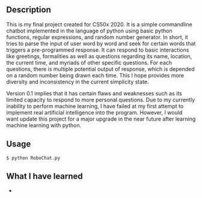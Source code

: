 ## Description
This is my final project created for CS50x 2020. It is a simple commandline chatbot implemented in the language of python using basic python functions, regular expressions, and random number generator. In short, it tries to parse the input of user word by word and seek for certain words that triggers a pre-programmed response. It can respond to basic interactions like greetings, formalities as well as questions regarding its name, location, the current time, and myriads of other specific questions. For each questions, there is multiple potential output of response, which is depended on a random number being drawn each time. This I hope provides more diversity and inconsistency in the current simplicity state.

Version 0.1 implies that it has certain flaws and weaknesses such as its limited capacity to respond to more personal questions. Due to my currently inability to perform machine learning, I have failed at my first attempt to implement real artificial intelligence into the program. However, I would want update this project for a major upgrade in the near future after learning machine learning with python.

## Usage
```
$ python RoboChat.py
```

## What I have learned
*
